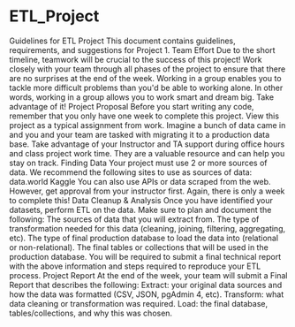 # ETL_Project
Guidelines for ETL Project This document contains guidelines, requirements, and suggestions for Project 1.  Team Effort Due to the short timeline, teamwork will be crucial to the success of this project! Work closely with your team through all phases of the project to ensure that there are no surprises at the end of the week. Working in a group enables you to tackle more difficult problems than you'd be able to working alone. In other words, working in a group allows you to work smart and dream big. Take advantage of it!  Project Proposal Before you start writing any code, remember that you only have one week to complete this project. View this project as a typical assignment from work. Imagine a bunch of data came in and you and your team are tasked with migrating it to a production data base. Take advantage of your Instructor and TA support during office hours and class project work time. They are a valuable resource and can help you stay on track.  Finding Data Your project must use 2 or more sources of data. We recommend the following sites to use as sources of data:   data.world   Kaggle   You can also use APIs or data scraped from the web. However, get approval from your instructor first. Again, there is only a week to complete this!  Data Cleanup &amp; Analysis Once you have identified your datasets, perform ETL on the data. Make sure to plan and document the following:   The sources of data that you will extract from.   The type of transformation needed for this data (cleaning, joining, filtering, aggregating, etc).   The type of final production database to load the data into (relational or non-relational).   The final tables or collections that will be used in the production database.   You will be required to submit a final technical report with the above information and steps required to reproduce your ETL process.  Project Report At the end of the week, your team will submit a Final Report that describes the following:   Extract: your original data sources and how the data was formatted (CSV, JSON, pgAdmin 4, etc).   Transform: what data cleaning or transformation was required.   Load: the final database, tables/collections, and why this was chosen.
